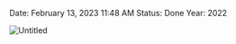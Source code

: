 
Date: February 13, 2023 11:48 AM
Status: Done
Year: 2022

![Untitled](Images/Trabajo%20de%20una%20fuerza%20electrostática/Untitled.png)